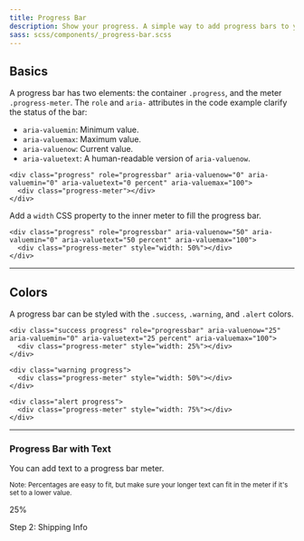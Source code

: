```yaml
---
title: Progress Bar
description: Show your progress. A simple way to add progress bars to your layouts. You only need two HTML elements to make them and they're easy to customize.
sass: scss/components/_progress-bar.scss
---
```


## Basics

A progress bar has two elements: the container `.progress`, and the meter `.progress-meter`. The `role` and `aria-` attributes in the code example clarify the status of the bar:

- `aria-valuemin`: Minimum value.
- `aria-valuemax`: Maximum value.
- `aria-valuenow`: Current value.
- `aria-valuetext`: A human-readable version of `aria-valuenow`.

```html_example
<div class="progress" role="progressbar" aria-valuenow="0" aria-valuemin="0" aria-valuetext="0 percent" aria-valuemax="100">
  <div class="progress-meter"></div>
</div>
```

Add a `width` CSS property to the inner meter to fill the progress bar.

```html_example
<div class="progress" role="progressbar" aria-valuenow="50" aria-valuemin="0" aria-valuetext="50 percent" aria-valuemax="100">
  <div class="progress-meter" style="width: 50%"></div>
</div>
```

---

## Colors

A progress bar can be styled with the `.success`, `.warning`, and `.alert` colors.

```html_example
<div class="success progress" role="progressbar" aria-valuenow="25" aria-valuemin="0" aria-valuetext="25 percent" aria-valuemax="100">
  <div class="progress-meter" style="width: 25%"></div>
</div>

<div class="warning progress">
  <div class="progress-meter" style="width: 50%"></div>
</div>

<div class="alert progress">
  <div class="progress-meter" style="width: 75%"></div>
</div>
```

---

### Progress Bar with Text

You can add text to a progress bar meter. 

<small>Note: Percentages are easy to fit, but make sure your longer text can fit in the meter if it's set to a lower value.</small>

<div class="progress" role="progressbar" aria-valuenow="20" aria-valuemin="0" aria-valuetext="25 percent" aria-valuemax="100">
  <span class="progress-meter" style="width:25%">
    <p class="progress-meter-text">25%</p>
  </span>
</div>

<div class="progress" role="progressbar" aria-valuenow="75" aria-valuemin="0" aria-valuetext="Step 3: Shipping Info" aria-valuemax="100">
  <span class="progress-meter" style="width:75%">
    <p class="progress-meter-text">Step 2: Shipping Info</p>
  </span>
</div>

